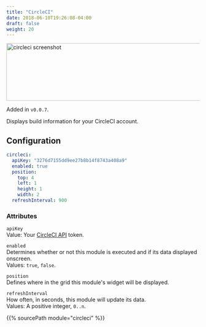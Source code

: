 ```yaml
---
title: "CircleCI"
date: 2018-06-10T19:26:08-04:00
draft: false
weight: 20
---
```


<img src="/imgs/modules/circleci.png" class="screenshot" width="609" height="150" alt="circleci screenshot" />

Added in `v0.0.7`.

Displays build information for your CircleCI account.


## Configuration

```yaml
circleci:
  apiKey: "3276d7155dd9ee27b8b14f8743a408a9"
  enabled: true
  position:
    top: 4
    left: 1
    height: 1
    width: 2
  refreshInterval: 900
```

### Attributes

`apiKey` <br />
Value: Your <a href="https://circleci.com/account/api">CircleCI API</a> token.

`enabled` <br />
Determines whether or not this module is executed and if its data displayed onscreen. <br />
Values: `true`, `false`.

`position` <br />
Defines where in the grid this module's widget will be displayed. <br />

`refreshInterval` <br />
How often, in seconds, this module will update its data. <br />
Values: A positive integer, `0..n`.

{{% sourcePath module="circleci" %}}